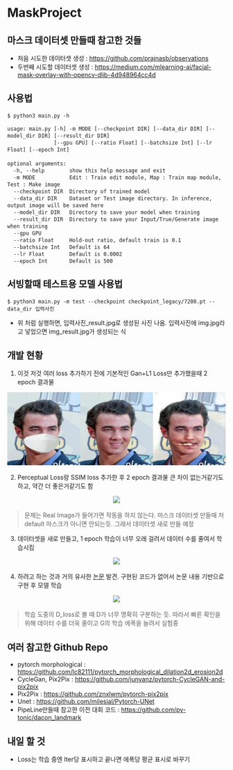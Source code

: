 # MaskProject
## 마스크 데이터셋 만들때 참고한 것들
 * 처음 시도한 데이터셋 생성 : https://github.com/prajnasb/observations
 * 두번째 시도할 데이터셋 생성 : https://medium.com/mlearning-ai/facial-mask-overlay-with-opencv-dlib-4d948964cc4d


## 사용법
```shell
$ python3 main.py -h
```

```console
usage: main.py [-h] -m MODE [--checkpoint DIR] [--data_dir DIR] [--model_dir DIR] [--result_dir DIR]
               [--gpu GPU] [--ratio Float] [--batchsize Int] [--lr Float] [--epoch Int]

optional arguments:
  -h, --help        show this help message and exit
  -m MODE           Edit : Train edit module, Map : Train map module, Test : Make image
  --checkpoint DIR  Directory of trained model
  --data_dir DIR    Dataset or Test image directory. In inference, output image will be saved here
  --model_dir DIR   Directory to save your model when training
  --result_dir DIR  Directory to save your Input/True/Generate image when training
  --gpu GPU
  --ratio Float     Hold-out ratio, default train is 0.1
  --batchsize Int   Default is 64
  --lr Float        Default is 0.0002
  --epoch Int       Default is 500
```


## 서빙할때 테스트용 모델 사용법
```shell
$ python3 main.py -m test --checkpoint checkpoint_legacy/7200.pt --data_dir 입력사진 
```
* 위 처럼 실행하면, 입력사진_result.jpg로 생성된 사진 나옴. 입력사진에 img.jpg라고 넣었으면 img_result.jpg가 생성되는 식

## 개발 현황
1. 이것 저것 여러 loss 추가하기 전에 기본적인 Gan+L1 Loss만 추가했을때 2 epoch 결과물

<div style="text-align: center">
  <img src='./1.jpg'>
</div>

2. Perceptual Loss랑 SSIM loss 추가한 후 2 epoch 결과물 큰 차이 없는거같기도 하고, 약간 더 좋은거같기도 함

<div style="text-align: center">
  <img src='./2.gif'> 
</div>

> 문제는 Real Image가 들어가면 작동을 하지 않는다. 마스크 데이터셋 만들때 저 default 마스크가 아니면 안되는듯. 그래서 데이터셋 새로 만들 예정

3. 데이터셋을 새로 만들고, 1 epoch 학습이 너무 오래 걸려서 데이터 수를 줄여서 학습시킴

<div style="text-align: center">
  <img src='./3.gif'>
</div>

4. 하려고 하는 것과 거의 유사한 [논문](https://ieeexplore.ieee.org/document/9019697) 발견. 구현된 코드가 없어서 논문 내용 기반으로 구현 후 모델 학습

<div style="text-align: center">
  <img src='./4.gif'>
</div>

> 학습 도중의 D_loss로 볼 때 D가 너무 명확히 구분하는 듯. 따라서 빠른 확인을 위해 데이터 수를 더욱 줄이고 G의 학습 에폭을 늘려서 실험중

## 여러 참고한 Github Repo
* pytorch morphological : https://github.com/lc82111/pytorch_morphological_dilation2d_erosion2d
* CycleGan, Pix2Pix : https://github.com/junyanz/pytorch-CycleGAN-and-pix2pix
* Pix2Pix : https://github.com/znxlwm/pytorch-pix2pix
* Unet : https://github.com/milesial/Pytorch-UNet
* PipeLine만들때 참고한 이전 대회 코드 : https://github.com/py-tonic/dacon_landmark

## 내일 할 것
* Loss는 학습 중엔 Iter당 표시하고 끝나면 에폭당 평균 표시로 바꾸기